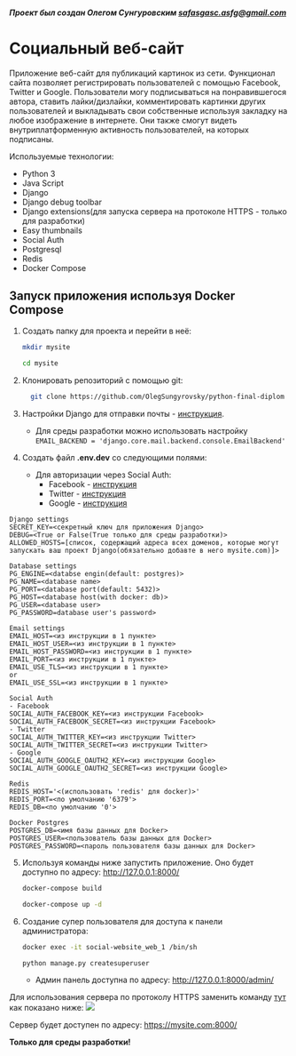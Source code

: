 #### _Проект был создан Олегом Сунгуровским <safasgasc.asfg@gmail.com>_

# Cоциальный веб-сайт

Приложение веб-сайт для публикаций картинок из сети. Функционал сайта позволяет регистрировать пользователей с помощью 
Facebook, Twitter и Google. Пользователи могу подписываться на понравившегося автора, ставить лайки/дизлайки, комментировать
картинки других пользователей и выкладывать свои собственные используя закладку на любое изображение в интернете. Они также смогут
видеть внутриплатформенную активность пользователей, на которых подписаны.

Используемые технологии:

* Python 3
* Java Script
* Django
* Django debug toolbar
* Django extensions(для запуска сервера на протоколе HTTPS - только для разработки)
* Easy thumbnails
* Social Auth
* Postgresql
* Redis
* Docker Compose

## Запуск приложения используя Docker Compose

1. Создать папку для проекта и перейти в неё:
    ```bash
    mkdir mysite
    ```
    ```bash
    cd mysite
    ```

2. Клонировать репозиторий с помощью git: 
   ```bash
     git clone https://github.com/OlegSungyrovsky/python-final-diplom
   ```
    
3. Настройки Django для отправки почты - [инструкция](https://vivazzi.pro/ru/it/send-email-in-django/). 
    - Для среды разработки можно использовать настройку ```EMAIL_BACKEND = 'django.core.mail.backend.console.EmailBackend'```

4. Создать файл **.env.dev** со следующими полями:
   - Для авторизации через Social Auth:
      * Facebook - [инструкция](https://python-social-auth.readthedocs.io/en/latest/backends/facebook.html)
      * Twitter - [инструкция](https://python-social-auth.readthedocs.io/en/latest/backends/twitter.html)
      * Google - [инструкция](https://python-social-auth.readthedocs.io/en/latest/backends/google.html#google-oauth2)
```
Django settings
SECRET_KEY=<секретный ключ для приложения Django>
DEBUG=<True or False(True только для среды разработки)>
ALLOWED_HOSTS=[список, содержащий адреса всех доменов, которые могут запускать ваш проект Django(обязательно добавте в него mysite.com)]>

Database settings
PG_ENGINE=<databse engin(default: postgres)>
PG_NAME=<database name>
PG_PORT=<database port(default: 5432)>
PG_HOST=<database host(with docker: db)>
PG_USER=<database user>
PG_PASSWORD=database user's password>

Email settings
EMAIL_HOST=<из инструкции в 1 пункте>
EMAIL_HOST_USER=<из инструкции в 1 пункте>
EMAIL_HOST_PASSWORD=<из инструкции в 1 пункте>
EMAIL_PORT=<из инструкции в 1 пункте>
EMAIL_USE_TLS=<из инструкции в 1 пункте>
or
EMAIL_USE_SSL=<из инструкции в 1 пункте>

Social Auth
- Facebook
SOCIAL_AUTH_FACEBOOK_KEY=<из инструкции Facebook>
SOCIAL_AUTH_FACEBOOK_SECRET=<из инструкции Facebook>
- Twitter
SOCIAL_AUTH_TWITTER_KEY=<из инструкции Twitter>
SOCIAL_AUTH_TWITTER_SECRET=<из инструкции Twitter>
- Google
SOCIAL_AUTH_GOOGLE_OAUTH2_KEY=<из инструкции Google>
SOCIAL_AUTH_GOOGLE_OAUTH2_SECRET=<из инструкции Google>

Redis
REDIS_HOST='<(использовать 'redis' для docker)>'
REDIS_PORT=<по умолчанию '6379'>
REDIS_DB=<по умолчанию '0'>

Docker Postgres
POSTGRES_DB=<имя базы данных для Docker>
POSTGRES_USER=<пользователь базы данных для Docker>
POSTGRES_PASSWORD=<пароль пользователя базы данных для Docker>
```
5. Используя команды ниже запустить приложение. Оно будет доступно по адресу: http://127.0.0.1:8000/
    ```bash
    docker-compose build
    ```
    ```bash
    docker-compose up -d
    ```
6. Создание супер пользователя для доступа к панели администратора:
    ```bash
    docker exec -it social-website_web_1 /bin/sh
    ```
    ```bash
    python manage.py createsuperuser
    ```
    - Админ панель доступна по адресу: http://127.0.0.1:8000/admin/

Для использования сервера по протоколу HTTPS заменить команду [тут](docker-compose.yaml) как показано ниже:
<image src="https://i.ibb.co/Vqvp9dD/2023-12-17-14-19-59.png">

Сервер будет доступен по адресу: https://mysite.com:8000/

__Только для среды разработки!__ 